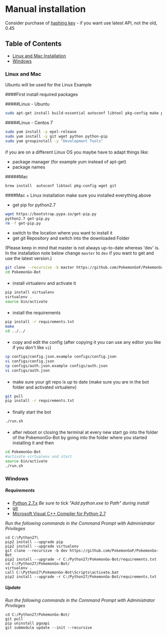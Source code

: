 # Manual installation
Consider purchase of [hashing key](http://hashing.pogodev.org) - if you want use latest API, not the old, 0.45

## Table of Contents
- [Linux and Mac Installation](#linux-and-mac)
- [Windows](#windows)

### Linux and Mac
Ubuntu will be used for the Linux Example

####First install required packages

#####Linux - Ubuntu
```bash
sudo apt-get install build-essential autoconf libtool pkg-config make python2.7-dev wget git
```
#####Linux - Centos 7
```bash
sudo yum install -y epel-release
sudo yum install -y git wget python python-pip
sudo yum groupinstall -y "Development Tools"
```
####
if you are on a different Linux OS you maybe have to adapt things like:

- package manager (for example yum instead of apt-get)
- package names

#####Mac
```bash
brew install  autoconf libtool pkg-config wget git
```
####Mac + Linux installation
make sure you installed everything above

- get pip for python2.7
```bash
wget https://bootstrap.pypa.io/get-pip.py
python2.7 get-pip.py
rm -f get-pip.py
```

- switch to the location where you want to install it
- get git Repository and switch into the downloaded Folder

(Please keep in mind that master is not always up-to-date whereas 'dev' is. In the installation note below change `master` to `dev` if you want to get and use the latest version.)
```bash
git clone --recursive -b master https://github.com/PokemonGoF/PokemonGo-Bot  
cd PokemonGo-Bot
```
####
- install virtualenv and activate it
```bash
pip install virtualenv
virtualenv .
source bin/activate
```
####
- install the requirements


```bash
pip install -r requirements.txt
make
cd ../../
```
####
- copy and edit the config
(after copying it you can use any editor you like if you don't like `vi`) 
```bash
cp configs/config.json.example configs/config.json
vi configs/config.json
cp configs/auth.json.example configs/auth.json
vi configs/auth.json
```
####
- make sure your git repo is up to date
(make sure you are in the bot folder and activated virtualenv)
```bash
git pull
pip install -r requirements.txt
```
####
- finally start the bot
```bash
./run.sh
```
####
- after reboot or closing the terminal at every new start go into the folder of the PokemonGo-Bot by going into the folder where you started installing it and then
```bash
cd PokemonGo-Bot
#activate virtualenv and start
source bin/activate
./run.sh
```


### Windows

##### Requirements

- [Python 2.7.x](http://docs.python-guide.org/en/latest/starting/installation/) *Be sure to tick "Add python.exe to Path" during install*
- [git](https://git-scm.com/book/en/v2/Getting-Started-Installing-Git)
- [Microsoft Visual C++ Compiler for Python 2.7](http://www.microsoft.com/en-us/download/details.aspx?id=44266)


*Run the following commands in the Command Prompt with Administrator Privileges*

```
cd C:\Python27\
pip2 install --upgrade pip
pip2 install --upgrade virtualenv
git clone --recursive -b dev https://github.com/PokemonGoF/PokemonGo-Bot
pip2 install --upgrade -r C:/Python27/PokemonGo-Bot/requirements.txt
cd C:/Python27/PokemonGo-Bot/
virtualenv .
call C:\Python27\PokemonGo-Bot\Scripts\activate.bat
pip2 install --upgrade -r C:/Python27/PokemonGo-Bot/requirements.txt
```


##### Update

*Run the following commands in the Command Prompt with Administrator Privileges*

```
cd C:/Python27/PokemonGo-Bot/
git pull
pip uninstall pgoapi
git submodule update --init --recursive
```
